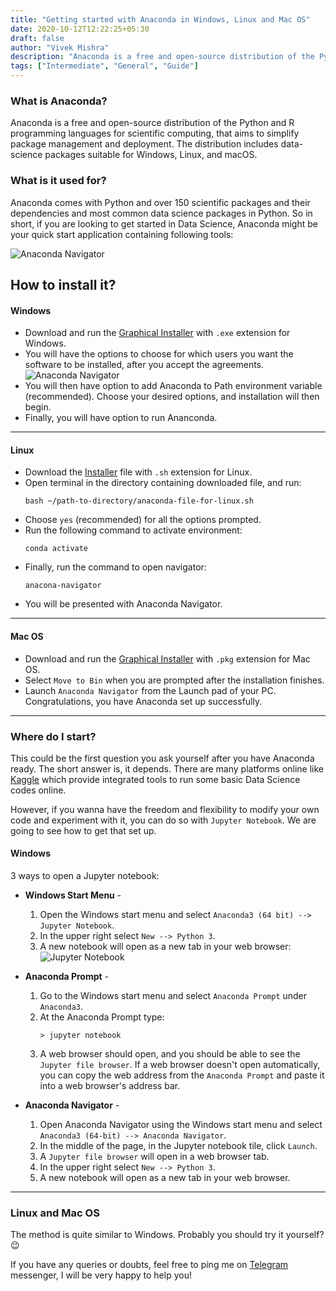 ```yaml
---
title: "Getting started with Anaconda in Windows, Linux and Mac OS"
date: 2020-10-12T12:22:25+05:30
draft: false
author: "Vivek Mishra"
description: "Anaconda is a free and open-source distribution of the Python and R programming languages for scientific computing, that aims to simplify package management and deployment. The distribution includes data-science packages suitable for Windows, Linux, and macOS."
tags: ["Intermediate", "General", "Guide"]
---
```


### What is Anaconda?

Anaconda is a free and open-source distribution of the Python and R programming languages for scientific computing, that aims to simplify package management and deployment. The distribution includes data-science packages suitable for Windows, Linux, and macOS.

### What is it used for?

Anaconda comes with Python and over 150 scientific packages and their dependencies and most common data science packages in Python. So in short, if you are looking to get started in Data Science, Anaconda might be your quick start application containing following tools:

![Anaconda Navigator](/img/anaconda-nav.png)

## How to install it?

#### Windows

- Download and run the [Graphical Installer](https://www.anaconda.com/products/individual) with `.exe` extension for Windows.
- You will have the options to choose for which users you want the software to be installed, after you accept the agreements.
  ![Anaconda Navigator](/img/anaconda-windows.png)
- You will then have option to add Anaconda to Path environment variable (recommended). Choose your desired options, and installation will then begin.
- Finally, you will have option to run Ananconda.

---

#### Linux

- Download the [Installer](https://www.anaconda.com/products/individual) file with `.sh` extension for Linux.
- Open terminal in the directory containing downloaded file, and run:
  ```console
  bash ~/path-to-directory/anaconda-file-for-linux.sh
  ```
- Choose `yes` (recommended) for all the options prompted.
- Run the following command to activate environment:
  ```console
  conda activate
  ```
- Finally, run the command to open navigator:
  ```console
  anacona-navigator
  ```
- You will be presented with Anaconda Navigator.

---

#### Mac OS

- Download and run the [Graphical Installer](https://www.anaconda.com/products/individual) with `.pkg` extension for Mac OS.
- Select `Move to Bin` when you are prompted after the installation finishes.
- Launch `Anaconda Navigator` from the Launch pad of your PC.
  Congratulations, you have Anaconda set up successfully.

---

### Where do I start?

This could be the first question you ask yourself after you have Anaconda ready. The short answer is, it depends. There are many platforms online like [Kaggle](https://www.kaggle.com/learn/overview) which provide integrated tools to run some basic Data Science codes online.

However, if you wanna have the freedom and flexibility to modify your own code and experiment with it, you can do so with `Jupyter Notebook`. We are going to see how to get that set up.

#### Windows

3 ways to open a Jupyter notebook:

- **Windows Start Menu** -

  1. Open the Windows start menu and select `Anaconda3 (64 bit) --> Jupyter Notebook`.
  2. In the upper right select `New --> Python 3`.
  3. A new notebook will open as a new tab in your web browser:
     ![Jupyter Notebook](/img/jupyter-windows.png)

- **Anaconda Prompt** -

  1. Go to the Windows start menu and select `Anaconda Prompt` under `Anaconda3`.
  2. At the Anaconda Prompt type:
     ```console
     > jupyter notebook
     ```
  3. A web browser should open, and you should be able to see the `Jupyter file browser`. If a web browser doesn't open automatically, you can copy the web address from the `Anaconda Prompt` and paste it into a web browser's address bar.

- **Anaconda Navigator** -

  1. Open Anaconda Navigator using the Windows start menu and select `Anaconda3 (64-bit) --> Anaconda Navigator`.
  2. In the middle of the page, in the Jupyter notebook tile, click `Launch`.
  3. A `Jupyter file browser` will open in a web browser tab.
  4. In the upper right select `New --> Python 3`.
  5. A new notebook will open as a new tab in your web browser.

---

### Linux and Mac OS

The method is quite similar to Windows. Probably you should try it yourself? :wink:

If you have any queries or doubts, feel free to ping me on [Telegram](https://t.me/vvekm) messenger, I will be very happy to help you!
